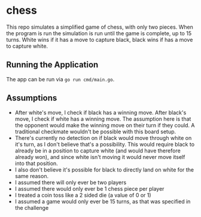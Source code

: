 # chess
This repo simulates a simplified game of chess, with only two pieces. When the program is run the simulation is run until the game is complete, up to 15 turns. White wins if it has a move to capture black, black wins if has a move to capture white.

## Running the Application

The app can be run via `go run cmd/main.go`.

## Assumptions
- After white's move, I check if black has a winning move. After black's move, I check if white has a winning move. The assumption here is that the opponent would make the winning move on their turn if they could. A traditional checkmate wouldn't be possible with this board setup.
- There's currently no detection on if black would move through white on it's turn, as I don't believe that's a possibility. This would require black to already be in a position to capture white (and would have therefore already won), and since white isn't moving it would never move itself into that position.
- I also don't believe it's possible for black to directly land on white for the same reason.
- I assumed there will only ever be two players
- I assumed there would only ever be 1 chess piece per player
- I treated a coin toss like a 2 sided die (a value of 0 or 1)
- I assumed a game would only ever be 15 turns, as that was specified in the challenge